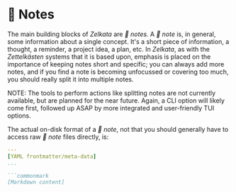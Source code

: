 󰭷 Notes
=======

The main building blocks of _Zelkata_ are _󰭷 notes._
A _󰭷 note_ is, in general, some information about a single concept.
It's a short piece of information, a thought, a reminder, a project idea, a plan, etc.
In _Zelkata_, as with the _Zettelkästen_ systems that it is based upon, emphasis is placed on the importance of keeping
notes short and specific; you can always add more notes, and if you find a note is becoming unfocussed or covering too
much, you should really split it into multiple notes.

NOTE: The tools to perform actions like splitting notes are not currently available, but are planned for the near
future. Again, a CLI option will likely come first, followed up ASAP by more integrated and user-friendly TUI options.

The actual on-disk format of a _󰭷 note_, not that you should generally have to access raw _󰭷 note_ files directly, is:

```yaml
---
[YAML frontmatter/meta-data]
...

```commonmark
[Markdown content]
```

